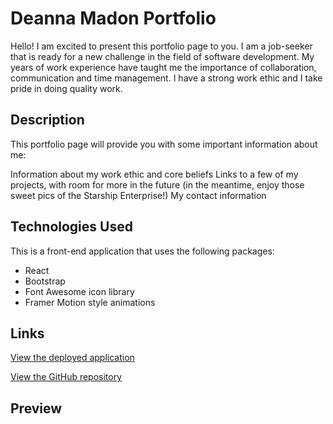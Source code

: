 # Deanna Madon Portfolio

Hello! I am excited to present this portfolio page to you. I am a job-seeker that is ready for a new challenge in the field of software development. My years of work experience have taught me the importance of collaboration, communication and time management. I have a strong work ethic and I take pride in doing quality work.

## Description

This portfolio page will provide you with some important information about me:

Information about my work ethic and core beliefs
Links to a few of my projects, with room for more in the future (in the meantime, enjoy those sweet pics of the Starship Enterprise!)
My contact information

## Technologies Used

This is a front-end application that uses the following packages:

* React
* Bootstrap
* Font Awesome icon library
* Framer Motion style animations

## Links

[View the deployed application](https://dmadon.github.io/dmadon-react-portfolio)

[View the GitHub repository](http://github.com/dmadon/dmadon-react-portfolio)

## Preview

